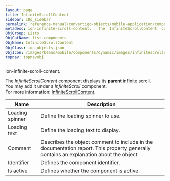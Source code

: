 ```yaml
---
layout: page
title: InfiniteScrollContent
sidebar: c8o_sidebar
permalink: reference-manual/convertigo-objects/mobile-application/components/list-components/infinitescrollcontent/
metadesc: ion-infinite-scroll-content.   The  InfiniteScrollContent  component displays its  parent  infinite scroll. You may add it under a  InfiniteScroll  co
ObjGroup: Lists
ObjCatName: list-components
ObjName: InfiniteScrollContent
ObjClass: ion_objects.json
ObjIcon: /images/beans/mobile/components/dynamic/images/infinitescrollcontent_color_32x32.png
topnav: topnavobj
---
```

ion-infinite-scroll-content. <br/>

 The <i>InfiniteScrollContent</i> component displays its <b>parent</b> infinite scroll.<br/>
You may add it under a <i>InfiniteScroll</i> component.<br/>
For more information: <a href='https://ionicframework.com/docs/v3/api/components/infinite-scroll/InfiniteScroll/'>InfiniteScrollContent</a>.

Name | Description 
--- | ---
Loading spinner | Define the loading spinner to use.
Loading text | Define the loading text to display.
Comment | Describes the object comment to include in the documentation report.  This property generally contains an explanation about the object. 
Identifier | Defines the component identifier.  
Is active | Defines whether the component is active. 


